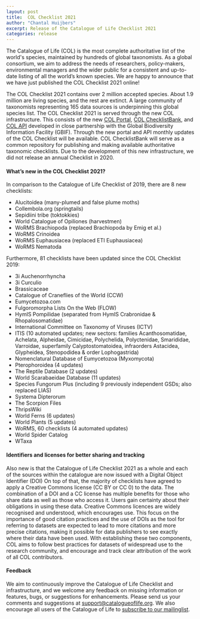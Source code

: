 ```yaml
---
layout: post
title:  COL Checklist 2021
author: "Chantal Huijbers"
excerpt: Release of the Catalogue of Life Checklist 2021
categories: release
---
```


The Catalogue of Life (COL) is the most complete authoritative list of the world's species, maintained by hundreds of global taxonomists. As a global consortium, we aim to address the needs of researchers, policy-makers, environmental managers and the wider public for a consistent and up-to-date listing of all the world’s known species. We are happy to announce that we have just published the COL Checklist 2021 online! 

The COL Checklist 2021 contains over 2 million accepted species. About 1.9 million are living species, and the rest are extinct. A large community of taxonomists representing 165 data sources is underpinning this global species list. The COL Checklist 2021 is served through the new COL infrastructure. This consists of the new [COL Portal](http://www.catalogueoflife.org), [COL ChecklistBank](http://data.catalogueoflife.org), and [COL API](http://api.catalogueoflife.org) developed in close partnership with the Global Biodiversity Information Facility (GBIF). Through the new portal and API monthly updates of the COL Checklist will be available. COL ChecklistBank will serve as a common repository for publishing and making available authoritative taxonomic checklists. Due to the development of this new infrastructure, we did not release an annual Checklist in 2020.

#### What’s new in the COL Checklist 2021?
In comparison to the Catalogue of Life Checklist of 2019, there are 8 new checklists:
* Alucitoidea (many-plumed and false plume moths)
* Collembola.org (springtails)
* Sepidiini tribe (toktokkies)
* World Catalogue of Opiliones (harvestmen)
* WoRMS Brachiopoda (replaced Brachiopoda by Emig et al.)
* WoRMS Crinoidea
* WoRMS Euphausiacea (replaced ETI Euphausiacea)
* WoRMS Nematoda

Furthermore, 81 checklists have been updated since the COL Checklist 2019:
* 3i Auchenorrhyncha
* 3i Curculio
* Brassicaceae
* Catalogue of Craneflies of the World (CCW)
* Eumycetozoa.com
* Fulgoromorpha Lists On the Web (FLOW)
* HymIS Pompilidae (separated from HymIS Crabronidae & Rhopalosomatidae)
* International Committee on Taxonomy of Viruses (ICTV)
* ITIS (10 automated updates; new sectors: families Acanthosomatidae, Achelata, Alpheidae, Cimicidae, Polychelida, Polyctenidae, Smarididae, Varroidae, superfamily Calyptostomatoidea, infraorders Astacidea, Glypheidea, Stenopodidea & order Lophogastrida)
* Nomenclatural Database of Eumycetozoa (Myxomycota)
* Pterophoroidea (4 updates)
* The Reptile Database (2 updates)
* World Scarabaeidae Database (11 updates)
* Species Fungorum Plus (including 9 previously independent GSDs; also replaced LIAS)
* Systema Dipterorum
* The Scorpion Files
* ThripsWiki
* World Ferns (6 updates)
* World Plants (5 updates)
* WoRMS, 60 checklists (4 automated updates)
* World Spider Catalog
* WTaxa

#### Identifiers and licenses for better sharing and tracking
Also new is that the Catalogue of Life Checklist 2021 as a whole and each of the sources within the catalogue are now issued with a Digital Object Identifier (DOI)
On top of that, the majority of checklists have agreed to apply a Creative Commons license (CC BY or CC 0) to the data. The combination of a DOI and a CC license has multiple benefits for those who share data as well as those who access it. Users gain certainty about their obligations in using these data. Creative Commons licences are widely recognised and understood, which encourages use. This focus on the importance of good citation practices and the use of DOIs as the tool for referring to datasets are expected to lead to more citations and more precise citations, making it possible for data publishers to see exactly where their data have been used. With establishing these two components, COL aims to follow best practices for datasets of widespread use to the research community, and encourage and track clear attribution of the work of all COL contributors.

#### Feedback
We aim to continuously improve the Catalogue of Life Checklist and infrastructure, and we welcome any feedback on missing information or features, bugs, or suggestions for enhancements. 
Please send us your comments and suggestions at [support@catalogueoflife.org](mailto:support@catalogueoflife.org). 
We also encourage all users of the Catalogue of Life to [subscribe to our mailinglist](https://lists.gbif.org/mailman/listinfo/col-users). 

